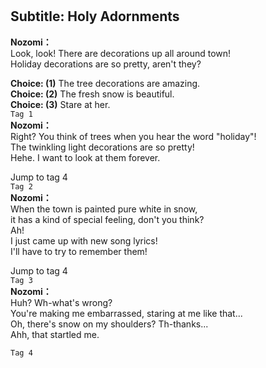 # 

  
## Subtitle: Holy Adornments
  
**Nozomi：**  
Look, look! There are decorations up all around town!  
Holiday decorations are so pretty, aren't they?  
  
**Choice: (1)**  The tree decorations are amazing.  
**Choice: (2)**  The fresh snow is beautiful.  
**Choice: (3)**  Stare at her.  
`Tag 1`  
**Nozomi：**  
Right? You think of trees when you hear the word \"holiday\"!  
The twinkling light decorations are so pretty!  
Hehe. I want to look at them forever.  
  
Jump to tag 4  
`Tag 2`  
**Nozomi：**  
When the town is painted pure white in snow,  
it has a kind of special feeling, don't you think?  
Ah!  
I just came up with new song lyrics!  
I'll have to try to remember them!  
  
Jump to tag 4  
`Tag 3`  
**Nozomi：**  
Huh? Wh-what's wrong?  
You're making me embarrassed, staring at me like that...  
Oh, there's snow on my shoulders? Th-thanks...  
Ahh, that startled me.  
  
`Tag 4`  
